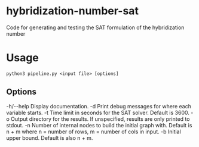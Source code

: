 # hybridization-number-sat
Code for generating and testing the SAT formulation of the hybridization number

# Usage
`python3 pipeline.py <input file> [options]`

## Options

-h/--help   Display documentation.
-d  Print debug messages for where each variable starts.
-t  Time limit in seconds for the SAT solver. Default is 3600.
-o  Output directory for the results. If unspecified, results are only printed to stdout.
-n  Number of internal nodes to build the initial graph with. Default is n + m where n = number of rows, m = number of cols in input.
-b  Initial upper bound. Default is also n + m.
